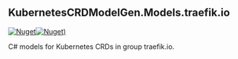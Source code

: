 ## KubernetesCRDModelGen.Models.traefik.io
[![Nuget](https://img.shields.io/nuget/vpre/KubernetesCRDModelGen.Models.traefik.io.svg?style=flat-square)](https://www.nuget.org/packages/KubernetesCRDModelGen.Models.traefik.io)[![Nuget)](https://img.shields.io/nuget/dt/KubernetesCRDModelGen.Models.traefik.io.svg?style=flat-square)](https://www.nuget.org/packages/KubernetesCRDModelGen.Models.traefik.io)

C# models for Kubernetes CRDs in group traefik.io.